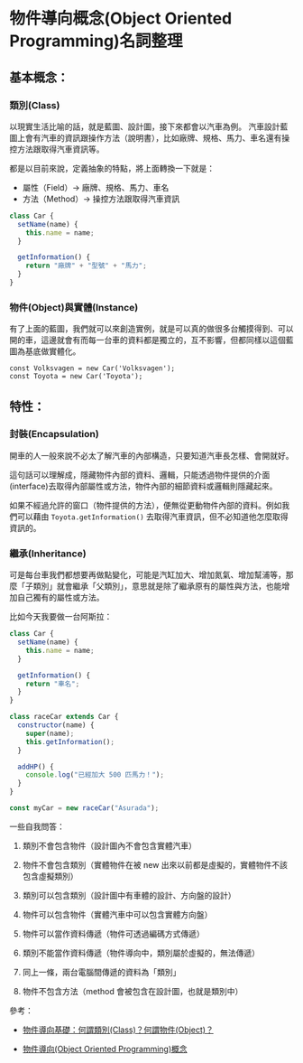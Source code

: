 # 物件導向概念(Object Oriented Programming)名詞整理

## 基本概念：

### 類別(Class)

以現實生活比喻的話，就是藍圖、設計圖，接下來都會以汽車為例。
汽車設計藍圖上會有汽車的資訊跟操作方法（說明書），比如廠牌、規格、馬力、車名還有操控方法跟取得汽車資訊等。

都是以目前來說，定義抽象的特點，將上面轉換一下就是：

- 屬性（Field）-> 廠牌、規格、馬力、車名
- 方法（Method）-> 操控方法跟取得汽車資訊

```js
class Car {
  setName(name) {
    this.name = name;
  }

  getInformation() {
    return "廠牌" + "型號" + "馬力";
  }
}
```

### 物件(Object)與實體(Instance)

有了上面的藍圖，我們就可以來創造實例，就是可以真的做很多台觸摸得到、可以開的車，這邊就會有而每一台車的資料都是獨立的，互不影響，但都同樣以這個藍圖為基底做實體化。

```JS
const Volksvagen = new Car('Volksvagen');
const Toyota = new Car('Toyota');
```

## 特性：

### 封裝(Encapsulation)

開車的人一般來說不必太了解汽車的內部構造，只要知道汽車長怎樣、會開就好。

這句話可以理解成，隱藏物件內部的資料、邏輯，只能透過物件提供的介面(interface)去取得內部屬性或方法，物件內部的細節資料或邏輯則隱藏起來。

如果不經過允許的窗口（物件提供的方法），便無從更動物件內部的資料。例如我們可以藉由 `Toyota.getInformation()` 去取得汽車資訊，但不必知道他怎麼取得資訊的。

### 繼承(Inheritance)

可是每台車我們都想要再做點變化，可能是汽缸加大、增加氮氣、增加幫浦等，那麼「子類別」就會繼承「父類別」，意思就是除了繼承原有的屬性與方法，也能增加自己獨有的屬性或方法。

比如今天我要做一台阿斯拉：

```js
class Car {
  setName(name) {
    this.name = name;
  }

  getInformation() {
    return "車名";
  }
}

class raceCar extends Car {
  constructor(name) {
    super(name);
    this.getInformation();
  }

  addHP() {
    console.log("已經加大 500 匹馬力！");
  }
}

const myCar = new raceCar("Asurada");
```

一些自我問答：

1. 類別不會包含物件（設計圖內不會包含實體汽車）

2. 物件不會包含類別（實體物件在被 new 出來以前都是虛擬的，實體物件不該包含虛擬類別）

3. 類別可以包含類別（設計圖中有車體的設計、方向盤的設計）

4. 物件可以包含物件（實體汽車中可以包含實體方向盤）

5. 物件可以當作資料傳遞（物件可透過編碼方式傳遞）

6. 類別不能當作資料傳遞（物件導向中，類別屬於虛擬的，無法傳遞）

7. 同上一條，兩台電腦間傳遞的資料為「類別」

8. 物件不包含方法（method 會被包含在設計圖，也就是類別中）

參考：

- [物件導向基礎：何謂類別(Class)？何謂物件(Object)？](https://blog.miniasp.com/post/2009/08/27/OOP-Basis-What-is-class-and-object)

- [物件導向(Object Oriented Programming)概念](https://totoroliu.medium.com/%E7%89%A9%E4%BB%B6%E5%B0%8E%E5%90%91-object-oriented-programming-%E6%A6%82%E5%BF%B5-5f205d437fd6)
